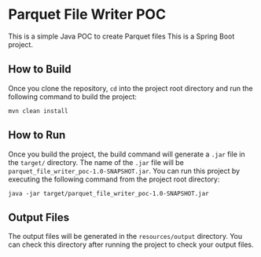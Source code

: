# Parquet File Writer POC
This is a simple Java POC to create Parquet files This is a Spring Boot project.

## How to Build
Once you clone the repository, ```cd``` into the project root directory and run the following command to build the project:

```shell script
mvn clean install
``` 

## How to Run
Once you build the project, the build command will generate a ```.jar``` file in the ```target/``` directory.
The name of the ```.jar``` file will be ```parquet_file_writer_poc-1.0-SNAPSHOT.jar```.
You can run this project by executing the following command from the project root directory:

```shell script
java -jar target/parquet_file_writer_poc-1.0-SNAPSHOT.jar
```

## Output Files
The output files will be generated in the ```resources/output``` directory. You can check this directory after
running the project to check your output files.